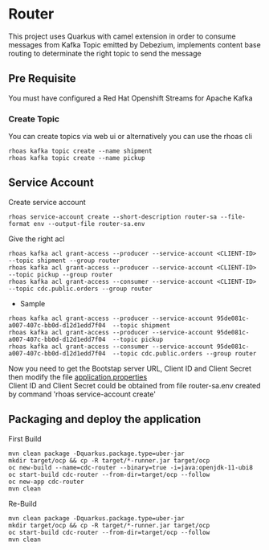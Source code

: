 # Router
This project uses Quarkus with camel extension in order to consume messages from Kafka Topic emitted by Debezium, implements content base routing to determinate the right topic to send the message

## Pre Requisite
You must have configured a Red Hat Openshift Streams for Apache Kafka

### Create Topic
You can create topics via web ui or alternatively you can use the rhoas cli
```
rhoas kafka topic create --name shipment
rhoas kafka topic create --name pickup
```


## Service Account
Create service account
```
rhoas service-account create --short-description router-sa --file-format env --output-file router-sa.env
```

Give the right acl
```
rhoas kafka acl grant-access --producer --service-account <CLIENT-ID>  --topic shipment --group router
rhoas kafka acl grant-access --producer --service-account <CLIENT-ID>  --topic pickup --group router
rhoas kafka acl grant-access --consumer --service-account <CLIENT-ID>  --topic cdc.public.orders --group router
```
- Sample
```
rhoas kafka acl grant-access --producer --service-account 95de081c-a007-407c-bb0d-d12d1edd7f04  --topic shipment
rhoas kafka acl grant-access --producer --service-account 95de081c-a007-407c-bb0d-d12d1edd7f04  --topic pickup
rhoas kafka acl grant-access --consumer --service-account 95de081c-a007-407c-bb0d-d12d1edd7f04  --topic cdc.public.orders --group router
```

Now you need to get the Bootstap server URL, Client ID and Client Secret then modify the file [application.properties](src/main/resources/application.properties)       
Client ID and Client Secret could be obtained from file router-sa.env created by command 'rhoas service-account create'


## Packaging and deploy the application
First Build
```shell script
mvn clean package -Dquarkus.package.type=uber-jar
mkdir target/ocp && cp -R target/*-runner.jar target/ocp
oc new-build --name=cdc-router --binary=true -i=java:openjdk-11-ubi8
oc start-build cdc-router --from-dir=target/ocp --follow
oc new-app cdc-router
mvn clean
```
Re-Build
```shell script
mvn clean package -Dquarkus.package.type=uber-jar
mkdir target/ocp && cp -R target/*-runner.jar target/ocp
oc start-build cdc-router --from-dir=target/ocp --follow
mvn clean
```